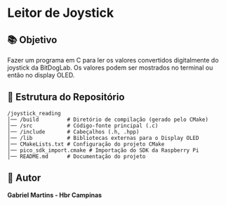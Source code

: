 # Leitor de Joystick

## 📚 Objetivo
Fazer um programa em C para ler os valores convertidos digitalmente do joystick da BitDogLab. Os valores podem ser mostrados no terminal ou então no display OLED.

## 📂 Estrutura do Repositório

```
/joystick_reading
│── /build         # Diretório de compilação (gerado pelo CMake)
│── /src           # Código-fonte principal (.c)
│── /include       # Cabeçalhos (.h, .hpp)
│── /lib           # Bibliotecas externas para o Display OLED
│── CMakeLists.txt # Configuração do projeto CMake
│── pico_sdk_import.cmake # Importação do SDK da Raspberry Pi
│── README.md      # Documentação do projeto
```
## 👤 Autor
**Gabriel Martins - Hbr Campinas**


